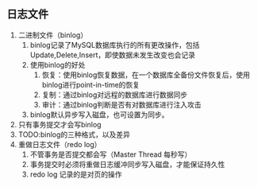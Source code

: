 ## 日志文件
1. 二进制文件（binlog）
   1. binlog记录了MySQL数据库执行的所有更改操作，包括Update,Delete,Insert，即使数据未发生改变也会记录
   2. 使用binlog的好处
      1. 恢复：使用binlog恢复数据，在一个数据库全备份文件恢复后，使用binlog进行point-in-time的恢复
      2. 复制：通过binlog对远程的数据库进行数据同步
      3. 审计：通过binlog判断是否有对数据库进行注入攻击
   3. binlog默认异步写入磁盘，也可设置为同步。
2. 只有事务提交才会写binlog
3. TODO:binlog的三种格式，以及差异
4. 重做日志文件（redo log）
   1. 不管事务是否提交都会写（Master Thread 每秒写）
   2. 事务提交时必须将重做日志缓冲同步写入磁盘，才能保证持久性
   3. redo log 记录的是对页的操作
